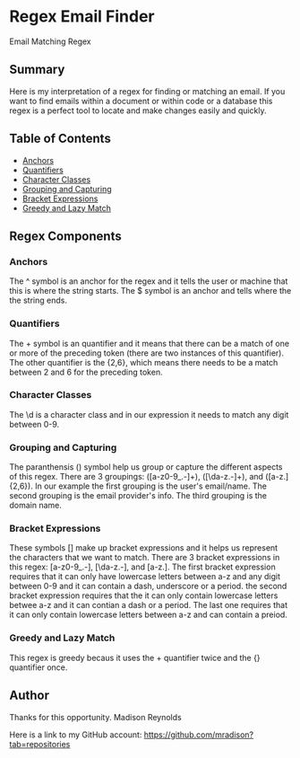 # Regex Email Finder

Email Matching Regex 

## Summary

Here is my interpretation of a regex for finding or matching an email. If you want to find emails within a document or within code or a database this regex is a perfect tool to locate and make changes easily and quickly. 

## Table of Contents

- [Anchors](#anchors)
- [Quantifiers](#quantifiers)
- [Character Classes](#character-classes)
- [Grouping and Capturing](#grouping-and-capturing)
- [Bracket Expressions](#bracket-expressions)
- [Greedy and Lazy Match](#greedy-and-lazy-match)

## Regex Components

### Anchors

The ^ symbol is an anchor for the regex and it tells the user or machine that this is where the string starts. The $ symbol is an anchor and tells where the the string ends. 

### Quantifiers

The + symbol is an quantifier and it means that there can be a match of one or more of the preceding token (there are two instances of this quantifier). The other quantifier is the {2,6}, which means there needs to be a match between 2 and 6 for the preceding token.

### Character Classes

The \d is a character class and in our expression it needs to match any digit between 0-9. 

### Grouping and Capturing

The paranthensis () symbol help us group or capture the different aspects of this regex. There are 3 groupings: ([a-z0-9_\.-]+), ([\da-z\.-]+), and ([a-z\.]{2,6}). In our example the first grouping is the user's email/name. The second grouping is the email provider's info. The third grouping is the domain name. 

### Bracket Expressions

These symbols [] make up bracket expressions and it helps us represent the characters that we want to match. There are 3 bracket expressions in this regex: [a-z0-9_\.-], [\da-z\.-], and [a-z\.]. The first bracket expression requires that it can only have lowercase letters between a-z and any digit between 0-9 and it can contain a dash, underscore or a period. the second bracket expression requires that the it can only contain lowercase letters betwee a-z and it can contian a dash or a period. The last one requires that it can only contain lowercase letters between a-z and can contain a preiod. 

### Greedy and Lazy Match

This regex is greedy becaus it uses the + quantifier twice and the {} quantifier once. 

## Author

Thanks for this opportunity. 
Madison Reynolds

Here is a link to my GitHub account: https://github.com/mradison?tab=repositories

